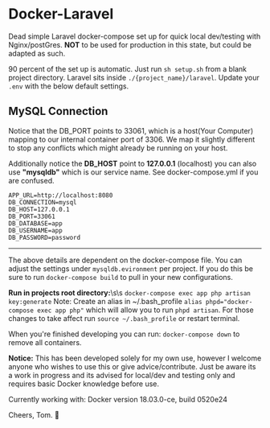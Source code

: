Docker-Laravel
==============
Dead simple Laravel docker-compose set up for quick local dev/testing with Nginx/postGres. **NOT** to be used for production in this state, but could be adapted as such.

90 percent of the set up is automatic. Just run `sh setup.sh` from a blank project directory.
Laravel sits inside `./{project_name}/laravel`. Update your `.env` with the below default settings.

MySQL Connection
----------------
Notice that the DB_PORT points to 33061, which is a host(Your Computer) mapping to our internal container port of 3306. We map it slightly different to stop any conflicts which might already be running on your host. 

Additionally notice the **DB_HOST** point to **127.0.0.1** (localhost) you can also use **"mysqldb"** which is our service name. See docker-compose.yml if you are confused.

```
APP_URL=http://localhost:8080 
DB_CONNECTION=mysql
DB_HOST=127.0.0.1
DB_PORT=33061
DB_DATABASE=app
DB_USERNAME=app
DB_PASSWORD=password
```

---

The above details are dependent on the docker-compose file. You can adjust the settings under `mysqldb.evironment` per project. If you do this be sure to run `docker-compose build` to pull in your new configurations.

**Run in projects root directory:**\s\s
`docker-compose exec app php artisan key:generate`
Note: Create an alias in ~/.bash_profile  `alias phpd="docker-compose exec app php"` which will allow you to run `phpd artisan`. For those changes to take affect run `source ~/.bash_profile` or restart terminal.

When you're finished developing you can run: `docker-compose down` to remove all containers.

**Notice:** This has been developed solely for my own use, however I welcome anyone who wishes to use this or give advice/contribute. Just be aware its a work in progress and its advised for local/dev and testing only and requires basic Docker knowledge before use.

Currently working with: Docker version 18.03.0-ce, build 0520e24

Cheers, Tom. :beers: